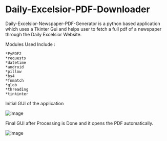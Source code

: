 # Daily-Excelsior-PDF-Downloader
Daily-Excelsior-Newspaper-PDF-Generator is a python based application which uses a Tkinter Gui and helps user to fetch a full pdf of a newspaper through the Daily Excelsior Website.

Modules Used Include :
```
*PyPDF2
*requests
*datetime
*android
*pillow
*bs4
*fnmatch
*glob
*threading
*tinkinter
```

Initial GUI of the application

![image](https://user-images.githubusercontent.com/52342927/199975345-e8aa7fd4-9152-4da7-9652-935333f8d908.png)

Final GUI after Processing is Done and it opens the PDF automatically.

![image](https://user-images.githubusercontent.com/52342927/199975416-ccfde68a-5a01-45a4-93ee-61d0000501bf.png)
